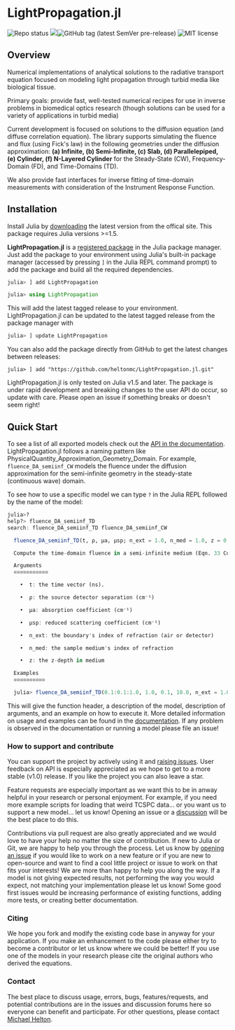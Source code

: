 # LightPropagation.jl

![Repo status](https://www.repostatus.org/badges/latest/active.svg?style=flat-square)  [![](https://img.shields.io/badge/docs-stable-blue.svg)](https://heltonmc.github.io/LightPropagation.jl/stable/)![GitHub tag (latest SemVer pre-release)](https://img.shields.io/github/v/tag/heltonmc/LightPropagation.jl?include_prereleases&label=latest%20version&logo=github&sort=semver&style=flat-square) ![MIT license](https://img.shields.io/badge/License-MIT-blue.svg?style=flat-square)

## Overview

Numerical implementations of analytical solutions to the radiative transport equation focused on modeling light propagation through turbid media like biological tissue.

Primary goals: provide fast, well-tested numerical recipes for use in inverse problems in biomedical optics research (though solutions can be used for a variety of applications in turbid media)

Current development is focused on solutions to the diffusion equation (and diffuse correlation equation). The library supports simulating the fluence and flux (using Fick's law) in the following geometries under the diffusion approximation: **(a) Infinite, (b) Semi-Infinite, (c) Slab, (d) Parallelepiped, (e) Cylinder, (f) N-Layered Cylinder** for the Steady-State (CW), Frequency-Domain (FD), and Time-Domains (TD). 

We also provide fast interfaces for inverse fitting of time-domain measurements with consideration of the Instrument Response Function.

## Installation

Install Julia by [downloading](https://julialang.org/downloads/) the latest version from the offical site. This package requires Julia versions >=1.5.

**LightPropagation.jl** is a [registered package](https://juliahub.com/ui/Packages/LightPropagation/Wheva/) in the Julia package manager.
Just add the package to your environment using Julia's built-in package manager (accessed by pressing `]` in the Julia REPL command prompt) to add the package and build all the required dependencies.

```julia
julia> ] add LightPropagation

julia> using LightPropagation
```

This will add the latest tagged release to your environment. LightPropagation.jl can be updated to the latest tagged release from the package manager with

```julia
julia> ] update LightPropagation
```

You can also add the package directly from GitHub to get the latest changes between releases:
```
julia> ] add "https://github.com/heltonmc/LightPropagation.jl.git"
```

LightPropagation.jl is only tested on Julia v1.5 and later. The package is under rapid development and breaking changes to the user API do occur, so update with care. Please open an issue if something breaks or doesn't seem right!

## Quick Start

To see a list of all exported models check out the [API in the documentation](https://heltonmc.github.io/LightPropagation.jl/stable/API/). 
LightPropagation.jl follows a naming pattern like PhysicalQuantity_Approximation_Geometry_Domain. For example, `fluence_DA_semiinf_CW` models the fluence under the diffusion approximation for the semi-infinite geometry in the steady-state (continuous wave) domain.

To see how to use a specific model we can type `?` in the Julia REPL followed by the name of the model:
```julia
julia>?
help?> fluence_DA_semiinf_TD
search: fluence_DA_semiinf_TD fluence_DA_semiinf_CW

  fluence_DA_semiinf_TD(t, ρ, μa, μsp; n_ext = 1.0, n_med = 1.0, z = 0.0)

  Compute the time-domain fluence in a semi-infinite medium (Eqn. 33 Contini).

  Arguments
  ≡≡≡≡≡≡≡≡≡≡≡

    •  t: the time vector (ns).

    •  ρ: the source detector separation (cm⁻¹)

    •  μa: absorption coefficient (cm⁻¹)

    •  μsp: reduced scattering coefficient (cm⁻¹)

    •  n_ext: the boundary's index of refraction (air or detector)

    •  n_med: the sample medium's index of refraction

    •  z: the z-depth in medium

  Examples
  ≡≡≡≡≡≡≡≡≡≡

  julia> fluence_DA_semiinf_TD(0.1:0.1:1.0, 1.0, 0.1, 10.0, n_ext = 1.0, n_med = 1.0, z = 0.0)
```

This will give the function header, a description of the model, description of arguments, and an example on how to execute it. 
More detailed information on usage and examples can be found in the [documentation](https://heltonmc.github.io/LightPropagation.jl/stable/). If any problem is observed in the documentation or running a model please file an issue!

### How to support and contribute

You can support the project by actively using it and [raising issues](https://github.com/heltonmc/LightPropagation.jl/issues/new). User feedback on API is especially appreciated as we hope to get to a more stable (v1.0) release. If you like the project you can also leave a star. 

Feature requests are especially important as we want this to be in anway helpful in your research or personal enjoyment. For example, if you need more example scripts for loading that weird TCSPC data... or you want us to support a new model... let us know! Opening an issue or a [discussion](https://github.com/heltonmc/LightPropagation.jl/discussions/new) will be the best place to do this.

Contributions via pull request are also greatly appreciated and we would love to have your help no matter the size of contribution. If new to Julia or Git, we are happy to help you through the process. Let us know by [opening an issue](https://github.com/heltonmc/LightPropagation.jl/issues/new) if you would like to work on a new feature or if you are new to open-source and want to find a cool little project or issue to work on that fits your interests! We are more than happy to help you along the way. If a model is not giving expected results, not performing the way you would expect, not matching your implementation please let us know! Some good first issues would be increasing performance of existing functions, adding more tests, or creating better documentation.

### Citing

We hope you fork and modify the existing code base in anyway for your application. If you make an enhancement to the code please either try to become a contributor or let us know where we could be better! If you use one of the models in your research please cite the original authors who derived the equations.

### Contact

The best place to discuss usage, errors, bugs, features/requests, and potential contributions are in the issues and discussion forums here so everyone can benefit and participate. For other questions, please contact [Michael Helton](mailto:heltonmc@umich.edu).
